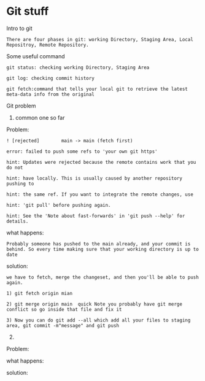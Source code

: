 # Git stuff
Intro to git
    
    There are four phases in git: working Directory, Staging Area, Local Repositroy, Remote Repository.

Some useful command
    
    git status: checking working Directory, Staging Area
    
    git log: checking commit history

    git fetch:command that tells your local git to retrieve the latest meta-data info from the original

    

Git problem

1) common one so far
   
Problem:

    ! [rejected]        main -> main (fetch first)
   
    error: failed to push some refs to 'your own git https'
   
    hint: Updates were rejected because the remote contains work that you do not
   
    hint: have locally. This is usually caused by another repository pushing to
   
    hint: the same ref. If you want to integrate the remote changes, use
   
    hint: 'git pull' before pushing again.
    
    hint: See the 'Note about fast-forwards' in 'git push --help' for details.

what happens:

    Probably someone has pushed to the main already, and your commit is behind. So every time making sure that your working directory is up to date

solution: 

    we have to fetch, merge the changeset, and then you'll be able to push again.

    1) git fetch origin mian

    2) git merge origin main  quick Note you probably have git merge conflict so go inside that file and fix it

    3) Now you can do git add --all which add all your files to staging area, git commit -m"message" and git push

2)

Problem:

what happens:

solution:


    

